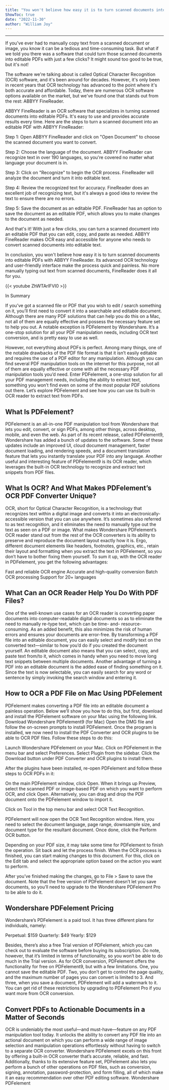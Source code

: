 ```yaml
---
title: "You won't believe how easy it is to turn scanned documents into editable PDFs with this one software!"
ShowToc: true 
date: "2022-11-30"
author: "William Joy"
---
```

*****
If you've ever had to manually copy text from a scanned document or image, you know it can be a tedious and time-consuming task. But what if we told you there was a software that could turn those scanned documents into editable PDFs with just a few clicks? It might sound too good to be true, but it's not!

The software we're talking about is called Optical Character Recognition (OCR) software, and it's been around for decades. However, it's only been in recent years that OCR technology has advanced to the point where it's both accurate and affordable. Today, there are numerous OCR software options available on the market, but we've found one that stands out from the rest: ABBYY FineReader.

ABBYY FineReader is an OCR software that specializes in turning scanned documents into editable PDFs. It's easy to use and provides accurate results every time. Here are the steps to turn a scanned document into an editable PDF with ABBYY FineReader:

Step 1: Open ABBYY FineReader and click on "Open Document" to choose the scanned document you want to convert.

Step 2: Choose the language of the document. ABBYY FineReader can recognize text in over 190 languages, so you're covered no matter what language your document is in.

Step 3: Click on "Recognize" to begin the OCR process. FineReader will analyze the document and turn it into editable text.

Step 4: Review the recognized text for accuracy. FineReader does an excellent job of recognizing text, but it's always a good idea to review the text to ensure there are no errors.

Step 5: Save the document as an editable PDF. FineReader has an option to save the document as an editable PDF, which allows you to make changes to the document as needed.

And that's it! With just a few clicks, you can turn a scanned document into an editable PDF that you can edit, copy, and paste as needed. ABBYY FineReader makes OCR easy and accessible for anyone who needs to convert scanned documents into editable text. 

In conclusion, you won't believe how easy it is to turn scanned documents into editable PDFs with ABBYY FineReader. Its advanced OCR technology and user-friendly interface make the process quick and painless. No more manually typing out text from scanned documents, FineReader does it all for you.

{{< youtube ZhWTArlFVI0 >}} 



In Summary


If you’ve got a scanned file or PDF that you wish to edit / search something on it, you’ll first need to convert it into a searchable and editable document.
Although there are many PDF solutions that can help you do this on a Mac, not all of them are equally effective and possess the necessary feature set to help you out.
A notable exception is PDFelement by Wondershare. It’s a one-stop solution for all your PDF manipulation needs, including OCR text conversion, and is pretty easy to use as well.







However, not everything about PDFs is perfect. Among many things, one of the notable drawbacks of the PDF file format is that it isn’t easily editable and requires the use of a PDF editor for any manipulation.
Although you can find several PDF manipulation tools on the internet for this purpose, not all of them are equally effective or come with all the necessary PDF manipulation tools you’d need.
Enter PDFelement, a one-stop solution for all your PDF management needs, including the ability to extract text, something you won’t find even on some of the most popular PDF solutions out there. Let’s explore PDFelement and see how you can use its built-in OCR reader to extract text from PDFs.

 
## What Is PDFelement?


PDFelement is an all-in-one PDF manipulation tool from Wondershare that lets you edit, convert, or sign PDFs, among other things, across desktop, mobile, and even the web.
As part of its recent release, called PDFelement9, Wondershare has added a bunch of updates to the software. Some of these updates include an improved UI, cloud document management, faster document loading, and rendering speeds, and a document translation feature that lets you instantly translate your PDF into any language.
Another useful and interesting feature of PDFelement9 is its OCR reader, which leverages the built-in OCR technology to recognize and extract text snippets from PDF files.

 
## What Is OCR? And What Makes PDFelement’s OCR PDF Converter Unique?



OCR, short for Optical Character Recognition, is a technology that recognizes text within a digital image and converts it into an electronically-accessible version that you can use anywhere. It’s sometimes also referred to as text recognition, and it eliminates the need to manually type out the text as seen on a PDF or image.
What makes Wondershare PDFelement’s OCR reader stand out from the rest of the OCR converters is its ability to preserve and reproduce the document layout exactly how it is. Ergo, different document elements like headers, footnotes, graphics, etc., retain their layout and formatting when you extract the text in PDFelement, so you don’t have to bother fixing them yourself.
To sum it up, with the OCR reader in PDFelement, you get the following advantages:

 

Fast and reliable OCR engine
Accurate and high-quality conversion
Batch OCR processing
Support for 20+ languages

 
## What Can an OCR Reader Help You Do With PDF Files?


One of the well-known use cases for an OCR reader is converting paper documents into computer-readable digital documents so as to eliminate the need to manually re-type text, which can be time- and- resource-consuming. As an added benefit, this also minimizes the risk of human errors and ensures your documents are error-free.
By transforming a PDF file into an editable document, you can easily select and modify text on the converted text—similar to how you’d do if you created the document yourself. An editable document also means that you can select, copy, and paste text from/to it, which comes in handy when you need to move long text snippets between multiple documents.
Another advantage of turning a PDF into an editable document is the added ease of finding something on it. Since the text is now selectable, you can easily search for any word or sentence by simply invoking the search window and entering it.

 
## How to OCR a PDF File on Mac Using PDFelement


PDFelement makes converting a PDF file into an editable document a painless operation. Below we’ll show you how to do this, but first, download and install the PDFelement software on your Mac using the following link.
Download Wondershare PDFelement9 (for Mac)
Open the DMG file and follow the on-screen prompts to install PDFelement. Once the program is installed, we now need to install the PDF Converter and OCR plugins to be able to OCR PDF files. Follow these steps to do this:

 

Launch Wondershare PDFelement on your Mac.
Click on PDFelement in the menu bar and select Preferences.
Select Plugin from the sidebar.
Click the Download button under PDF Converter and OCR plugins to install them.



After the plugins have been installed, re-open PDFelement and follow these steps to OCR PDFs in it:

 

On the main PDFelement window, click Open. When it brings up Preview, select the scanned PDF or image-based PDF on which you want to perform OCR, and click Open. Alternatively, you can drag and drop the PDF document onto the PDFelement window to import it.

Click on Tool in the top menu bar and select OCR Text Recognition.

PDFelement will now open the OCR Text Recognition window. Here, you need to select the document language, page range, downsample size, and document type for the resultant document.
Once done, click the Perform OCR button.



Depending on your PDF size, it may take some time for PDFelement to finish the operation. Sit back and let the process finish.
When the OCR process is finished, you can start making changes to this document. For this, click on the Edit tab and select the appropriate option based on the action you want to perform.

After you’ve finished making the changes, go to File > Save to save the document. Note that the free version of PDFelement doesn’t let you save documents, so you’ll need to upgrade to the Wondershare PDFelement Pro to be able to do it.

 
## Wondershare PDFelement Pricing


Wondershare’s PDFelement is a paid tool. It has three different plans for individuals, namely:

 

Perpetual: $159
Quarterly: $49
Yearly: $129



Besides, there’s also a free Trial version of PDFelement, which you can check out to evaluate the software before buying its subscription. Do note, however, that it’s limited in terms of functionality, so you won’t be able to do much in the Trial version.
As for OCR conversion, PDFelement offers the functionality for free on PDFelement9, but with a few limitations. One, you cannot save the editable PDF. Two, you don’t get to control the page quality, and the maximum number of pages you can convert is limited to 3. And three, when you save a document, PDFelement will add a watermark to it.
You can get rid of these restrictions by upgrading to PDFelement Pro if you want more from OCR conversion.

 
## Convert PDFs to Actionable Documents in a Matter of Seconds


OCR is undeniably the most useful—and must-have—feature on any PDF manipulation tool today. It unlocks the ability to convert any PDF file into an actional document on which you can perform a wide range of image selection and manipulation operations effortlessly without having to switch to a separate OCR converter.
Wondershare PDFelement excels on this front by offering a built-in OCR converter that’s accurate, reliable, and fast. Additionally, thanks to its extensive feature set, PDFelement also lets you perform a bunch of other operations on PDF files, such as conversion, signing, annotation, password-protection, and form filling, all of which make it an easy recommendation over other PDF editing software.
Wondershare PDFelement




